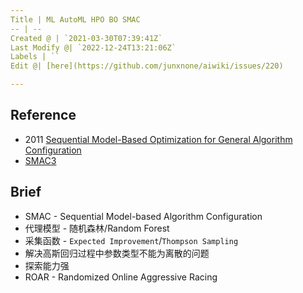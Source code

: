 ```yaml
---
Title | ML AutoML HPO BO SMAC
-- | --
Created @ | `2021-03-30T07:39:41Z`
Last Modify @| `2022-12-24T13:21:06Z`
Labels | ``
Edit @| [here](https://github.com/junxnone/aiwiki/issues/220)

---
```

## Reference
- 2011 [Sequential Model-Based Optimization for General Algorithm Configuration](https://www.cs.ubc.ca/~hutter/papers/10-TR-SMAC.pdf)
- [SMAC3](https://github.com/automl/SMAC3)

## Brief
- SMAC - Sequential Model-based Algorithm Configuration
- 代理模型 - 随机森林/Random Forest
- 采集函数 - `Expected Improvement`/`Thompson Sampling`
- 解决高斯回归过程中参数类型不能为离散的问题
- 探索能力强
- ROAR - Randomized Online Aggressive Racing 


